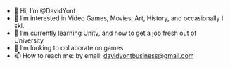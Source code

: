 - 👋 Hi, I’m @DavidYont
- 👀 I’m interested in Video Games, Movies, Art, History, and occasionally I ski.
- 🌱 I’m currently learning Unity, and how to get a job fresh out of University
- 💞️ I’m looking to collaborate on games
- 📫 How to reach me: by email: davidyontbusiness@gmail.com

<!---
TeQuila1/TeQuila1 is a ✨ special ✨ repository because its `README.md` (this file) appears on your GitHub profile.
You can click the Preview link to take a look at your changes.
--->
